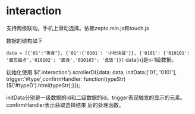 # interaction
支持两级联动，手机上滑动选择。依赖zepto.min.js和touch.js

数据的结构如下

`data = [{'01':"美食"}, {'01':{'0101': '小吃快餐'}}, {'0101': {'010101': '面包甜点','010102': '面食','010103': '盒饭'}}]`
data[n]是n-1级数据。

初始化使用
$('.interaction').scrollerD({data: data, initData:['01', '0101'],
        trigger:'#type',confirmHandler: function(typeStr){$('#typeD').html(typeStr);}});

initData分别是一级数据的id和二级数据的id。trigger表现触发的显示的元素。confirmHandler表示获取选择结果
后的处理函数。